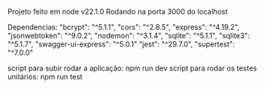 Projeto feito em node v22.1.0
Rodando na porta 3000 do localhost

Dependencias:
    "bcrypt": "^5.1.1",
    "cors": "^2.8.5",
    "express": "^4.19.2",
    "jsonwebtoken": "^9.0.2",
    "nodemon": "^3.1.4",
    "sqlite": "^5.1.1",
    "sqlite3": "^5.1.7",
    "swagger-ui-express": "^5.0.1"
    "jest": "^29.7.0",
    "supertest": "^7.0.0"
    
script para subir rodar a aplicação: npm run dev
script para rodar os testes unitários: npm run test
